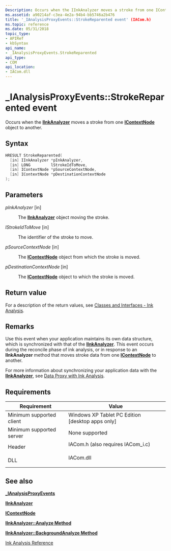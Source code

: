```yaml
---
Description: Occurs when the IInkAnalyzer moves a stroke from one IContextNode object to another.
ms.assetid: a90214af-c3ea-4e2a-94b4-bb5746a2b476
title: '_IAnalysisProxyEvents::StrokeReparented event' (IACom.h)
ms.topic: reference
ms.date: 05/31/2018
topic_type: 
- APIRef
- kbSyntax
api_name: 
- _IAnalysisProxyEvents.StrokeReparented
api_type: 
- COM
api_location: 
- IACom.dll
---
```


# \_IAnalysisProxyEvents::StrokeReparented event

Occurs when the [**IInkAnalyzer**](iinkanalyzer.md) moves a stroke from one [**IContextNode**](icontextnode.md) object to another.

## Syntax


```C++
HRESULT StrokeReparented(
  [in] IInkAnalyzer *pInkAnalyzer,
  [in] LONG         lStrokeIdToMove,
  [in] IContextNode *pSourceContextNode,
  [in] IContextNode *pDestinationContextNode
);
```



## Parameters

<dl> <dt>

*pInkAnalyzer* \[in\]
</dt> <dd>

The [**IInkAnalyzer**](iinkanalyzer.md) object moving the stroke.

</dd> <dt>

*lStrokeIdToMove* \[in\]
</dt> <dd>

The identifier of the stroke to move.

</dd> <dt>

*pSourceContextNode* \[in\]
</dt> <dd>

The [**IContextNode**](icontextnode.md) object from which the stroke is moved.

</dd> <dt>

*pDestinationContextNode* \[in\]
</dt> <dd>

The [**IContextNode**](icontextnode.md) object to which the stroke is moved.

</dd> </dl>

## Return value

For a description of the return values, see [Classes and Interfaces - Ink Analysis](classes-and-interfaces---ink-analysis.md).

## Remarks

Use this event when your application maintains its own data structure, which is synchronized with that of the [**IInkAnalyzer**](iinkanalyzer.md). This event occurs during the reconcile phase of ink analysis, or in response to an **IInkAnalyzer** method that moves stroke data from one [**IContextNode**](icontextnode.md) to another.

For more information about synchronizing your application data with the [**IInkAnalyzer**](iinkanalyzer.md), see [Data Proxy with Ink Analysis](data-proxy-with-ink-analysis.md).

## Requirements



| Requirement | Value |
|-------------------------------------|---------------------------------------------------------------------------------------------------------------|
| Minimum supported client<br/> | Windows XP Tablet PC Edition \[desktop apps only\]<br/>                                                 |
| Minimum supported server<br/> | None supported<br/>                                                                                     |
| Header<br/>                   | <dl> <dt>IACom.h (also requires IACom\_i.c)</dt> </dl> |
| DLL<br/>                      | <dl> <dt>IACom.dll</dt> </dl>                          |



## See also

<dl> <dt>

[**\_IAnalysisProxyEvents**](-ianalysisproxyevents.md)
</dt> <dt>

[**IInkAnalyzer**](iinkanalyzer.md)
</dt> <dt>

[**IContextNode**](icontextnode.md)
</dt> <dt>

[**IInkAnalyzer::Analyze Method**](iinkanalyzer-analyze.md)
</dt> <dt>

[**IInkAnalyzer::BackgroundAnalyze Method**](iinkanalyzer-backgroundanalyze.md)
</dt> <dt>

[Ink Analysis Reference](ink-analysis-reference.md)
</dt> </dl>

 

 




